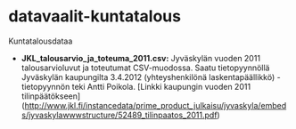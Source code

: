 datavaalit-kuntatalous
======================

Kuntatalousdataa

- __JKL_talousarvio_ja_toteuma_2011.csv:__ Jyväskylän vuoden 2011 talousarvioluvut ja toteutumat CSV-muodossa. Saatu tietopyynnöllä Jyväskylän kaupungilta 3.4.2012 (yhteyshenkilönä laskentapäällikkö) - tietopyynnön teki Antti Poikola. [Linkki kaupungin vuoden 2011 tilinpäätökseen] (http://www.jkl.fi/instancedata/prime_product_julkaisu/jyvaskyla/embeds/jyvaskylawwwstructure/52489_tilinpaatos_2011.pdf)
